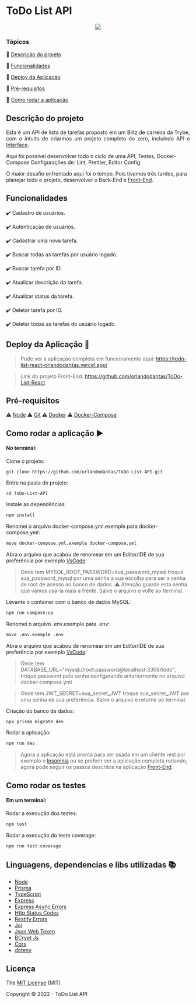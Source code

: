 <h1>ToDo List API</h1> 

<p align="center">
  <img src="http://img.shields.io/static/v1?label=STATUS&message=CONCLUIDO&color=GREEN&style=for-the-badge"/>
</p>

### Tópicos 

:small_blue_diamond: [Descrição do projeto](#descrição-do-projeto)

:small_blue_diamond: [Funcionalidades](#funcionalidades)

:small_blue_diamond: [Deploy da Aplicação](#deploy-da-aplicação-dash)

:small_blue_diamond: [Pré-requisitos](#pré-requisitos)

:small_blue_diamond: [Como rodar a aplicação](#como-rodar-a-aplicação-arrow_forward)

## Descrição do projeto 

<p align="justify">
  Esta é um API de lista de tarefas proposto em um Blitz de carreira da Trybe, com o intuito de criarmos um projeto completo do zero,
  incluindo API e <a href="https://github.com/orlandodantas/ToDo-List-React">Interface</a>.
</p>
<p>Aqui foi possível desenvolver todo o ciclo de uma API, Testes, Docker-Compose Configurações de: Lint, Prettier, Editor Config.</p>
<p>O maior desafio enfrentado aqui foi o tempo. Pois tivemos três tardes, para planejar todo o projeto, desenvolver o Back-End e 
<a href="https://github.com/orlandodantas/ToDo-List-React">Front-End</a>.</p>

## Funcionalidades

:heavy_check_mark: Cadastro de usuários.  

:heavy_check_mark: Autenticação de usuários.

:heavy_check_mark: Cadastrar uma nova tarefa.  

:heavy_check_mark: Buscar todas as tarefas por usuário logado.

:heavy_check_mark: Buscar tarefa por ID.

:heavy_check_mark: Atualizar descrição da tarefa.

:heavy_check_mark: Atualizar status da tarefa.

:heavy_check_mark: Deletar tarefa por ID.

:heavy_check_mark: Deletar todas as tarefas do usuário logado.



## Deploy da Aplicação :dash:

> Pode ver a aplicação completa em funcionamento aqui: https://todo-list-react-orlandodantas.vercel.app/

> Link do projeto Front-End: https://github.com/orlandodantas/ToDo-List-React

## Pré-requisitos

:warning: [Node](https://nodejs.org/en/download/)
:warning: [Git](https://git-scm.com/downloads)
:warning: [Docker](https://docs.docker.com/get-docker/)
:warning: [Docker-Compose](https://docs.docker.com/compose/install/) 

## Como rodar a aplicação :arrow_forward:

#### No terminal:
Clone o projeto: 

```
git clone https://github.com/orlandodantas/ToDo-List-API.git
```
Entre na pasta do projeto: 

```
cd ToDo-List-API
```

Instale as dependências: 

```sh
npm install
```
Renomei o arquivo docker-compose.yml.exemple para docker-compose.yml:

```sh
move docker-compose.yml.exemple docker-compose.yml
```
Abra o arquivo que acabou de renomear em um Editor/IDE de sua preferência por exemplo [VsCode](https://code.visualstudio.com/):
> Onde tem MYSQL_ROOT_PASSWORD=sua_password_mysql troque sua_password_mysql por uma senha a sua escolha para ser a senha de root
de acesso ao banco de dados. :warning: Atenção guarde esta senha que vamos usa-la mais a frente. Salve o arquivo e volte ao terminal.

Levante o container com o banco de dados MySQL: 

```sh
npm run compose:up
```
Renomei o arquivo .env.exemple para .env:

```sh
move .env.exemple .env
```

Abra o arquivo que acabou de renomear em um Editor/IDE de sua preferência por exemplo [VsCode](https://code.visualstudio.com/):
> Onde tem DATABASE_URL="mysql://root:password@localhost:3306/todo", troque password pela senha configurando anteriormente no arquivo
docker-compose.yml

> Onde tem JWT_SECRET=sua_secret_JWT troque sua_secret_JWT por uma senha de sua preferência. Salve o arquivo e retorne ao terminal.

Criação do banco de dados:

```sh
npx prisma migrate dev
```

Rodar a aplicação:

```sh
npm run dev
```

> Agora a aplicação está pronta para ser usada em um cliente rest por exemplo o [Insomnia](https://insomnia.rest/download) ou se preferir
ver a aplicação completa rodando, agora pode seguir os passos descritos na aplicação [Front-End](https://github.com/orlandodantas/ToDo-List-React).


## Como rodar os testes

#### Em um terminal:
Rodar a execução dos testes:

```sh
npm test
```

Rodar a execução do teste coverage:

```sh
npm run test:coverage
```

## Linguagens, dependencias e libs utilizadas :books:

- [Node](https://nodejs.org/en/download/)
- [Prisma](https://www.prisma.io/)
- [TypeScript](https://www.typescriptlang.org/)
- [Express](https://expressjs.com/pt-br/)
- [Express Async Errors](https://www.npmjs.com/package/express-async-errors)
- [Http Status Codes](https://www.npmjs.com/package/http-status-codes)
- [Restify Errors](https://www.npmjs.com/package/restify-errors)
- [Joi](https://www.npmjs.com/package/joi)
- [Json Web Token](https://www.npmjs.com/package/jsonwebtoken)
- [BCrypt Js](https://www.npmjs.com/package/bcryptjs)
- [Cors](https://www.npmjs.com/package/cors)
- [dotenv](https://www.npmjs.com/package/dotenv)

## Licença 

The [MIT License]() (MIT)

Copyright :copyright: 2022 - ToDo List API
